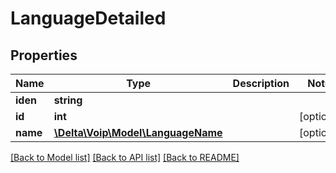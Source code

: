 # LanguageDetailed

## Properties
Name | Type | Description | Notes
------------ | ------------- | ------------- | -------------
**iden** | **string** |  | 
**id** | **int** |  | [optional] 
**name** | [**\Delta\Voip\Model\LanguageName**](LanguageName.md) |  | [optional] 

[[Back to Model list]](../README.md#documentation-for-models) [[Back to API list]](../README.md#documentation-for-api-endpoints) [[Back to README]](../README.md)


